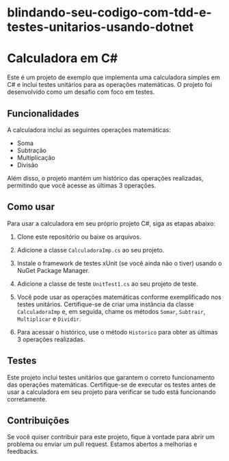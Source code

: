 # blindando-seu-codigo-com-tdd-e-testes-unitarios-usando-dotnet

# Calculadora em C#

Este é um projeto de exemplo que implementa uma calculadora simples em C# e inclui testes unitários para as operações matemáticas. O projeto foi desenvolvido como um desafio com foco em testes.

## Funcionalidades

A calculadora inclui as seguintes operações matemáticas:

- Soma
- Subtração
- Multiplicação
- Divisão

Além disso, o projeto mantém um histórico das operações realizadas, permitindo que você acesse as últimas 3 operações.

## Como usar

Para usar a calculadora em seu próprio projeto C#, siga as etapas abaixo:

1. Clone este repositório ou baixe os arquivos.

2. Adicione a classe `CalculadoraImp.cs` ao seu projeto.

3. Instale o framework de testes xUnit (se você ainda não o tiver) usando o NuGet Package Manager.

4. Adicione a classe de teste `UnitTest1.cs` ao seu projeto de teste.

5. Você pode usar as operações matemáticas conforme exemplificado nos testes unitários. Certifique-se de criar uma instância da classe `CalculadoraImp` e, em seguida, chame os métodos `Somar`, `Subtrair`, `Multiplicar` e `Dividir`.

6. Para acessar o histórico, use o método `Historico` para obter as últimas 3 operações realizadas.

## Testes

Este projeto inclui testes unitários que garantem o correto funcionamento das operações matemáticas. Certifique-se de executar os testes antes de usar a calculadora em seu projeto para verificar se tudo está funcionando corretamente.

## Contribuições

Se você quiser contribuir para este projeto, fique à vontade para abrir um problema ou enviar um pull request. Estamos abertos a melhorias e feedbacks.



